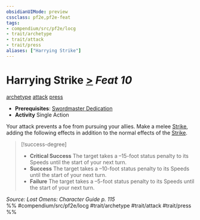 ```yaml
---
obsidianUIMode: preview
cssclass: pf2e,pf2e-feat
tags:
- compendium/src/pf2e/locg
- trait/archetype
- trait/attack
- trait/press
aliases: ["Harrying Strike"]
---
```

# Harrying Strike  [>](chapter-9-playing-the-game.md#Actions "Single Action") *Feat 10*  
[archetype](archetype.md "Archetype Feat Trait")  [attack](attack.md "Attack Combat Trait")  [press](press.md "Press Combat Trait")  

- **Prerequisites**: [Swordmaster Dedication](swordmaster-dedication-locg.md)
- **Activity** Single Action

Your attack prevents a foe from pursuing your allies. Make a melee [Strike](strike.md), adding the following effects in addition to the normal effects of the [Strike](strike.md).

> [!success-degree] 
> - **Critical Success** The target takes a –15-foot status penalty to its Speeds until the start of your next turn.
> - **Success** The target takes a –10-foot status penalty to its Speeds until the start of your next turn.
> - **Failure** The target takes a –5-foot status penalty to its Speeds until the start of your next turn.

*Source: Lost Omens: Character Guide p. 115*  
%% #compendium/src/pf2e/locg #trait/archetype #trait/attack #trait/press %%